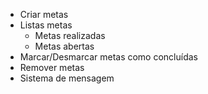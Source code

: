 - Criar metas
- Listas metas
    - Metas realizadas
    - Metas abertas
- Marcar/Desmarcar metas como concluídas
- Remover metas
- Sistema de mensagem